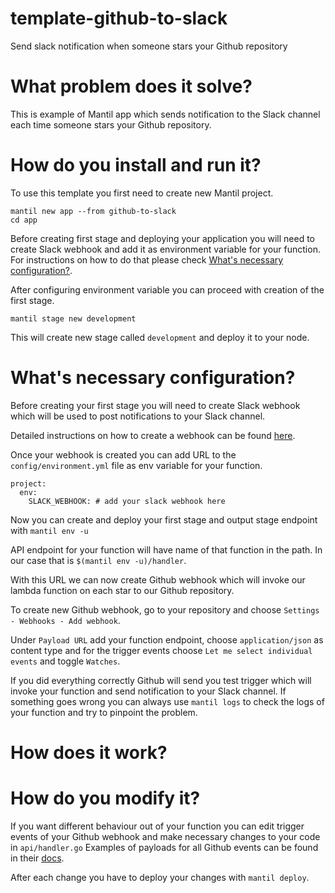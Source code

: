 # template-github-to-slack
Send slack notification when someone stars your Github repository

# What problem does it solve?

This is example of Mantil app which sends notification to the Slack channel each time someone stars your Github repository.

# How do you install and run it?

To use this template you first need to create new Mantil project.

```
mantil new app --from github-to-slack
cd app
```

Before creating first stage and deploying your application you will need to create Slack webhook and add it as environment variable for your function.
For instructions on how to do that please check [What's necessary configuration?](#whats-necessary-configuration).

After configuring environment variable you can proceed with creation of the first stage.

```
mantil stage new development
```

This will create new stage called `development` and deploy it to your node.

# What's necessary configuration?

Before creating your first stage you will need to create Slack webhook which will be used to post notifications to your Slack channel.

Detailed instructions on how to create a webhook can be found [here](https://slack.com/help/articles/115005265063-Incoming-webhooks-for-Slack).

Once your webhook is created you can add URL to the `config/environment.yml` file as env variable for your function.

```
project:
  env:
    SLACK_WEBHOOK: # add your slack webhook here
```

Now you can create and deploy your first stage and output stage endpoint with `mantil env -u`

API endpoint for your function will have name of that function in the path. In our case that is `$(mantil env -u)/handler`.

With this URL we can now create Github webhook which will invoke our lambda function on each star to our Github repository.

To create new Github webhook, go to your repository and choose `Settings - Webhooks - Add webhook`.

Under `Payload URL` add your function endpoint, choose `application/json` as content type and for the trigger events choose `Let me select individual events` and toggle `Watches`.

If you did everything correctly Github will send you test trigger which will invoke your function and send notification to your Slack channel.
If something goes wrong you can always use `mantil logs` to check the logs of your function and try to pinpoint the problem.

# How does it work?

# How do you modify it?

If you want different behaviour out of your function you can edit trigger events of your Github webhook and make necessary changes to your code in `api/handler.go`
Examples of payloads for all Github events can be found in their [docs](https://docs.github.com/en/developers/webhooks-and-events/webhooks/webhook-events-and-payloads#watch).

After each change you have to deploy your changes with `mantil deploy`.

